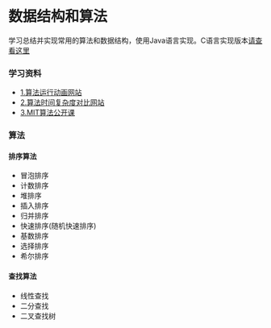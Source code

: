 # 数据结构和算法

学习总结并实现常用的算法和数据结构，使用Java语言实现。C语言实现版本[请查看这里](https://github.com/JohnTsaiAndroid/dsaa)

### 学习资料

* [1.算法运行动画网站](https://www.cs.usfca.edu/~galles/visualization/Algorithms.html)
* [2.算法时间复杂度对比网站](http://bigocheatsheet.com/)
* [3.MIT算法公开课](http://ocw.mit.edu/courses/electrical-engineering-and-computer-science/6-006-introduction-to-algorithms-fall-2011/)

### 算法

#### 排序算法

* 冒泡排序
* 计数排序
* 堆排序
* 插入排序
* 归并排序
* 快速排序(随机快速排序)
* 基数排序
* 选择排序
* 希尔排序

#### 查找算法

* 线性查找
* 二分查找
* 二叉查找树



